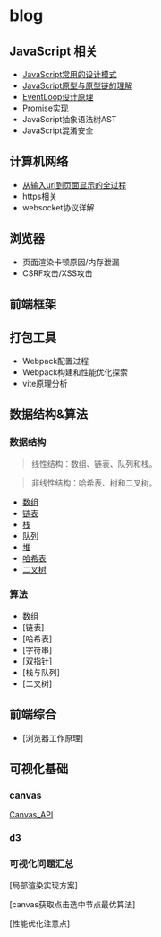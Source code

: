 # blog

## JavaScript 相关

- [JavaScript常用的设计模式](https://github.com/Capactity/blog/blob/master/javascript/JavaScript常用的设计模式.md)
- [JavaScript原型与原型链的理解](https://github.com/Capactity/blog/blob/master/javascript/JavaScript原型与原型链的理解.md)
- [EventLoop设计原理](https://github.com/Capactity/blog/blob/master/javascript/EventLoop设计原理.md)
- [Promise实现](https://github.com/Capactity/Blog/blob/main/javascript/Pormise.md)
- JavaScript抽象语法树AST
- JavaScript混淆安全



## 计算机网络

- [从输入url到页面显示的全过程](https://github.com/Capactity/Blog/blob/main/network/从输入url到页面显示的全过程.md)
- https相关
- websocket协议详解 


## 浏览器

- 页面渲染卡顿原因/内存泄漏
- CSRF攻击/XSS攻击




## 前端框架



## 打包工具

- Webpack配置过程
- Webpack构建和性能优化探索
- vite原理分析



## 数据结构&算法
### 数据结构
>线性结构：数组、链表、队列和栈。

> 非线性结构：哈希表、树和二叉树。

- [数组](https://github.com/Capactity/blog/blob/master/data-structure/数组.md)
- [链表](https://github.com/Capactity/blog/blob/master/data-structure/链表.md)
- [栈](https://github.com/Capactity/blog/blob/master/data-structure/栈.md)
- [队列](https://github.com/Capactity/blog/blob/master/data-structure/队列.md)
- [堆](https://github.com/Capactity/blog/blob/master/data-structure/堆.md)
- [哈希表](https://github.com/Capactity/blog/blob/master/data-structure/哈希表.md)
- [二叉树](https://github.com/Capactity/blog/blob/master/data-structure/二叉树.md)



### 算法

- [数组](https://github.com/Capactity/blog/blob/master/algorithm/array/array.md)
- [链表]
- [哈希表]
- [字符串]
- [双指针]
- [栈与队列]
- [二叉树]


## 前端综合

- [浏览器工作原理]


## 可视化基础

### canvas
[Canvas_API](https://github.com/Capactity/blog/blob/master/Canvas_API.md)
### d3
### 可视化问题汇总
[局部渲染实现方案]

[canvas获取点击选中节点最优算法]

[性能优化注意点]



